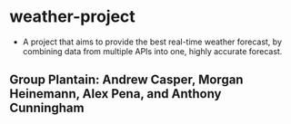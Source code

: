 # weather-project

- A project that aims to provide the best real-time weather forecast, by combining data from multiple APIs into one, highly accurate forecast.

## Group Plantain: Andrew Casper, Morgan Heinemann, Alex Pena, and Anthony Cunningham